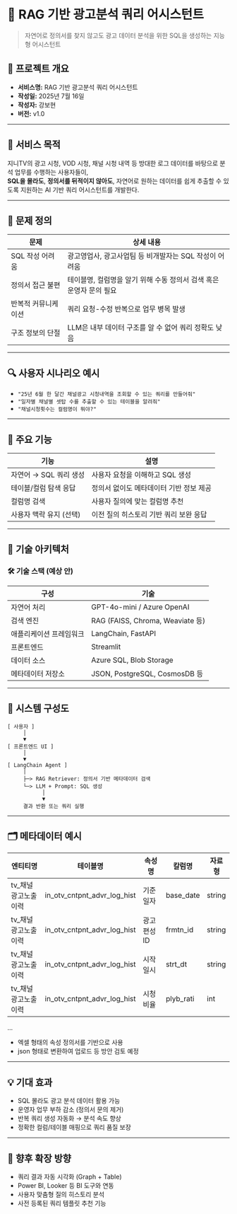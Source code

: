 # 🤖 RAG 기반 광고분석 쿼리 어시스턴트

> 자연어로 정의서를 찾지 않고도 광고 데이터 분석을 위한 SQL을 생성하는 지능형 어시스턴트

## 📌 프로젝트 개요

- **서비스명:** RAG 기반 광고분석 쿼리 어시스턴트
- **작성일:** 2025년 7월 16일
- **작성자:** 강보현
- **버전:** v1.0

---

## 🎯 서비스 목적

지니TV의 광고 시청, VOD 시청, 채널 시청 내역 등 방대한 로그 데이터를 바탕으로 분석 업무를 수행하는 사용자들이,  
**SQL을 몰라도**, **정의서를 뒤적이지 않아도**, 자연어로 원하는 데이터를 쉽게 추출할 수 있도록 지원하는 AI 기반 쿼리 어시스턴트를 개발한다.

---

## 🧠 문제 정의

| 문제 | 상세 내용 |
|------|-----------|
| SQL 작성 어려움 | 광고영업사, 광고사업팀 등 비개발자는 SQL 작성이 어려움 |
| 정의서 접근 불편 | 테이블명, 컬럼명을 알기 위해 수동 정의서 검색 혹은 운영자 문의 필요 |
| 반복적 커뮤니케이션 | 쿼리 요청-수정 반복으로 업무 병목 발생 |
| 구조 정보의 단절 | LLM은 내부 데이터 구조를 알 수 없어 쿼리 정확도 낮음 |

---

## 🔍 사용자 시나리오 예시

- `"25년 6월 한 달간 채널광고 시청내역을 조회할 수 있는 쿼리를 만들어줘"`
- `"일자별 채널별 셋탑 수를 추출할 수 있는 테이블을 알려줘"`
- `"채널시청횟수는 컬럼명이 뭐야?"`

---

## 🧩 주요 기능

| 기능 | 설명 |
|------|------|
| 자연어 → SQL 쿼리 생성 | 사용자 요청을 이해하고 SQL 생성 |
| 테이블/컬럼 탐색 응답 | 정의서 없이도 메타데이터 기반 정보 제공 |
| 컬럼명 검색 | 사용자 질의에 맞는 컬럼명 추천 |
| 사용자 맥락 유지 (선택) | 이전 질의 히스토리 기반 쿼리 보완 응답 |

---

## 🔧 기술 아키텍처

### 🛠 기술 스택 (예상 안)

| 구성 | 기술 |
|------|------|
| 자연어 처리 | GPT-4o-mini / Azure OpenAI |
| 검색 엔진 | RAG (FAISS, Chroma, Weaviate 등) |
| 애플리케이션 프레임워크 | LangChain, FastAPI |
| 프론트엔드 | Streamlit |
| 데이터 소스 | Azure SQL, Blob Storage |
| 메타데이터 저장소 | JSON, PostgreSQL, CosmosDB 등

---

## 🧱 시스템 구성도

```plaintext
[ 사용자 ]
     │
     ▼
[ 프론트엔드 UI ]
     │
     ▼
[ LangChain Agent ]
     │
     ├─> RAG Retriever: 정의서 기반 메타데이터 검색
     └─> LLM + Prompt: SQL 생성
           │
           ▼
     결과 반환 또는 쿼리 실행
````

---

## 🗂 메타데이터 예시

| 엔티티명 |테이블명 | 속성명 | 칼럼명 | 자료형 |
|------|------|------|------|------|
|tv_채널광고노출이력|in_otv_cntpnt_advr_log_hist|기준일자|base_date|string|
|tv_채널광고노출이력|in_otv_cntpnt_advr_log_hist|광고편성ID|frmtn_id|string|
|tv_채널광고노출이력|in_otv_cntpnt_advr_log_hist|시작일시|strt_dt|string|
|tv_채널광고노출이력|in_otv_cntpnt_advr_log_hist|시청비율|plyb_rati|int|
...

* 엑셀 형태의 속성 정의서를 기반으로 사용
* json 형태로 변환하여 업로드 등 방안 검토 예정

---

## 💡 기대 효과

* SQL 몰라도 광고 분석 데이터 활용 가능
* 운영자 업무 부하 감소 (정의서 문의 제거)
* 반복 쿼리 생성 자동화 → 분석 속도 향상
* 정확한 컬럼/테이블 매핑으로 쿼리 품질 보장

---

## 📝 향후 확장 방향

* 쿼리 결과 자동 시각화 (Graph + Table)
* Power BI, Looker 등 BI 도구와 연동
* 사용자 맞춤형 질의 히스토리 분석
* 사전 등록된 쿼리 템플릿 추천 기능

```
